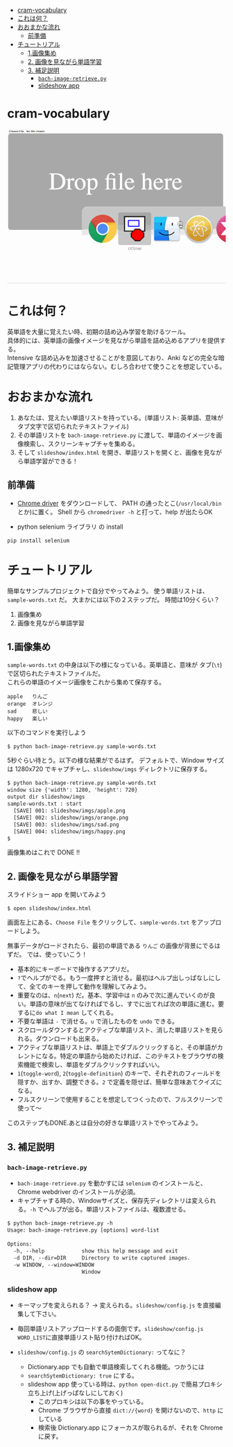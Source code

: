 <!-- TOC START min:1 max:3 link:true update:true -->
- [cram-vocabulary](#cram-vocabulary)
- [これは何？](#これは何)
- [おおまかな流れ](#おおまかな流れ)
  - [前準備](#前準備)
- [チュートリアル](#チュートリアル)
  - [1.画像集め](#1画像集め)
  - [2. 画像を見ながら単語学習](#2-画像を見ながら単語学習)
  - [3. 補足説明](#3-補足説明)
    - [`bach-image-retrieve.py`](#bach-image-retrievepy)
    - [slideshow app](#slideshow-app)

<!-- TOC END -->

# cram-vocabulary

![](misc/cram-vocabulary.gif)

# これは何？

英単語を大量に覚えたい時、初期の詰め込み学習を助けるツール。  
具体的には、英単語の画像イメージを見ながら単語を詰め込めるアプリを提供する。  
Intensive な詰め込みを加速させることがを意図しており、Anki などの完全な暗記管理アプリの代わりにはならない。むしろ合わせて使うことを想定している。  

# おおまかな流れ

1. あなたは、覚えたい単語リストを持っている。(単語リスト: 英単語、意味がタブ文字で区切られたテキストファイル)
2. その単語リストを `bach-image-retrieve.py` に渡して、単語のイメージを画像検索し、スクリーンキャプチャを集める。
3. そして `slideshow/index.html` を開き、単語リストを開くと、画像を見ながら単語学習ができる！

## 前準備

- [Chrome driver](http://chromedriver.chromium.org/downloads) をダウンロードして、 PATH の通ったとこ(`/usr/local/bin` とか)に置く。
Shell から `chromedriver -h` と打って、help が出たらOK

- python selenium ライブラリ の install

```
pip install selenium
```

# チュートリアル

簡単なサンプルプロジェクトで自分でやってみよう。
使う単語リストは、`sample-words.txt` だ。
大まかには以下の２ステップだ。
時間は10分くらい？

1. 画像集め
2. 画像を見ながら単語学習

## 1.画像集め

`sample-words.txt` の中身は以下の様になっている。英単語と、意味が タブ(`\t`)で区切られたテキストファイルだ。  
これらの単語のイメージ画像をこれから集めて保存する。  

```
apple   りんご
orange  オレンジ
sad     悲しい
happy   楽しい
```

以下のコマンドを実行しよう

```shell
$ python bach-image-retrieve.py sample-words.txt
```

5秒ぐらい待とう。以下の様な結果がでるはず。
デフォルトで、Window サイズは 1280x720 でキャプチャし、`slideshow/imgs` ディレクトリに保存する。

```shell
$ python bach-image-retrieve.py sample-words.txt
window size {'width': 1280, 'height': 720}
output dir slideshow/imgs
sample-words.txt : start
  [SAVE] 001: slideshow/imgs/apple.png
  [SAVE] 002: slideshow/imgs/orange.png
  [SAVE] 003: slideshow/imgs/sad.png
  [SAVE] 004: slideshow/imgs/happy.png
$
```
画像集めはこれで DONE !!

## 2. 画像を見ながら単語学習

スライドショー app を開いてみよう

```
$ open slideshow/index.html
```

画面左上にある、`Choose File` をクリックして、`sample-words.txt` をアップロードしよう。

無事データがロードされたら、最初の単語である `りんご` の画像が背景にでるはずだ。
では、使っていこう！

- 基本的にキーボードで操作するアプリだ。
- `?`でヘルプがでる。もう一度押すと消せる。最初はヘルプ出しっぱなしにして、全てのキーを押して動作を理解してみよう。
- 重要なのは、`n`(`next`) だ。基本、学習中は `n` のみで次に進んでいくのが良い。単語の意味が出てなければでるし、すでに出てれば次の単語に進む。要するに`do what I mean` してくれる。
- 不要な単語は `-` で消せる。`u` で消したものを `undo` できる。
- スクロールダウンするとアクティブな単語リスト、消した単語リストを見られる。ダウンロードも出来る。
- アクティブな単語リストは、単語上でダブルクリックすると、その単語がカレントになる。特定の単語から始めたければ、このテキストをブラウザの検索機能で検索し、単語をダブルクリックすればいい。
- `1`(`toggle-word`), `2`(`toggle-definition`) のキーで、それぞれのフィールドを隠すか、出すか、調整できる。`2` で定義を隠せば、簡単な意味あてクイズになる。
- フルスクリーンで使用することを想定してつくったので、フルスクリーンで使って〜

このステップもDONE.あとは自分の好きな単語リストでやってみよう。

## 3. 補足説明

### `bach-image-retrieve.py`

- `bach-image-retrieve.py` を動かすには `selenium` のインストールと、Chrome webdriver のインストールが必須。
- キャプチャする時の、Windowサイズと、保存先ディレクトリは変えられる。`-h` でヘルプが出る。単語リストファイルは、複数渡せる。

```
$ python bach-image-retrieve.py -h
Usage: bach-image-retrieve.py [options] word-list

Options:
  -h, --help            show this help message and exit
  -d DIR, --dir=DIR     Directory to write captured images.
  -w WINDOW, --window=WINDOW
                        Window
```

### slideshow app

- キーマップを変えられる？ → 変えられる。`slideshow/config.js` を直接編集して下さい。
- 毎回単語リストアップロードするの面倒です。`slideshow/config.js` `WORD_LIST`に直接単語リスト貼り付ければOK。

- `slideshow/config.js` の `searchSytemDictionary:` ってなに？
  - Dictionary.app でも自動で単語検索してくれる機能。つかうには
  - `searchSytemDictionary: true` にする。
  - slideshow app 使っている時は、`python open-dict.py` で簡易プロキシ立ち上げ(上げっぱなしにしておく)
    - このプロキシは以下の事をやっている。
    - Chrome ブラウザから直接 `dict://{word}` を開けないので、`http` にしている
    - 検索後 Dictionary.app にフォーカスが取られるが、それを Chrome に戻す。

